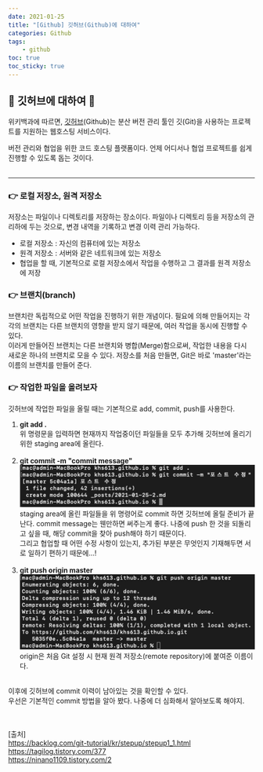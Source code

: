 ```yaml
---
date: 2021-01-25
title: "[Github] 깃허브(Github)에 대하여"
categories: Github
tags:
    - github
toc: true
toc_sticky: true
---
```

## 👻 깃허브에 대하여 🤠

위키백과에 따르면, [깃허브](https://ko.wikipedia.org/wiki/%EA%B9%83%ED%97%88%EB%B8%8C)(Github)는 분산 버전 관리 툴인 깃(Git)을 사용하는 프로젝트를 지원하는 웹호스팅 서비스이다.
&nbsp;  

버전 관리와 협업을 위한 코드 호스팅 플랫폼이다. 언제 어디서나 협업 프로젝트를 쉽게 진행할 수 있도록 돕는 것이다.  
&nbsp;  

---

### 👉 로컬 저장소, 원격 저장소
저장소는 파일이나 디렉토리를 저장하는 장소이다. 파일이나 디렉토리 등을 저장소의 관리하에 두는 것으로, 변경 내역을 기록하고 변경 이력 관리 가능하다.
  * 로컬 저장소 : 자신의 컴퓨터에 있는 저장소
  * 원격 저장소 : 서버와 같은 네트워크에 있는 저장소
  * 협업을 할 때, 기본적으로 로컬 저장소에서 작업을 수행하고 그 결과를 원격 저장소에 저장
&nbsp;  

### 👉 브랜치(branch)
브랜치란 독립적으로 어떤 작업을 진행하기 위한 개념이다. 필요에 의해 만들어지는 각각의 브랜치는 다른 브랜치의 영향을 받지 않기 때문에, 여러 작업을 동시에 진행할 수 있다.  
이러게 만들어진 브랜치는 다른 브랜치와 병합(Merge)함으로써, 작업한 내용을 다시 새로운 하나의 브랜치로 모을 수 있다. 저장소를 처음 만들면, Git은 바로 'master'라는 이름의 브랜치를 만들어 준다.
&nbsp;  

### 👉 작업한 파일을 올려보자
깃허브에 작업한 파일을 올릴 때는 기본적으로 add, commit, push를 사용한다.

1. <b>git add .</b>  
위 명령문을 입력하면 현재까지 작업중이던 파일들을 모두 추가해 깃허브에 올리기 위한 staging area에 올린다.  
&nbsp;  
2. <b>git commit -m "commit message"</b>  
![예시](/assets/img/post/2021-01-25-2/img_1.png)  
staging area에 올린 파일들을 위 명령어로 commit 하면 깃허브에 올릴 준비가 끝난다. commit message는 웬만하면 써주는게 좋다. 나중에 push 한 것을 되돌리고 싶을 때, 해당 commit을 찾아 push해야 하기 때문이다.  
그리고 협업할 때 어떤 수정 사항이 있는지, 추가된 부분은 무엇인지 기재해두면 서로 일하기 편하기 때문에...!  
&nbsp;  
3. <b>git push origin master</b>  
![예시](/assets/img/post/2021-01-25-2/img_2.png)  
origin은 처음 Git 설정 시 현재 원격 저장소(remote repository)에 붙여준 이름이다.  

&nbsp;  
이후에 깃허브에 commit 이력이 남아있는 것을 확인할 수 있다.  
우선은 기본적인 commit 방법을 알아 봤다. 나중에 더 심화해서 알아보도록 해야지.  


&nbsp;  
&nbsp;  
[출처]  
<https://backlog.com/git-tutorial/kr/stepup/stepup1_1.html>  
<https://tagilog.tistory.com/377>  
<https://ninano1109.tistory.com/2>

